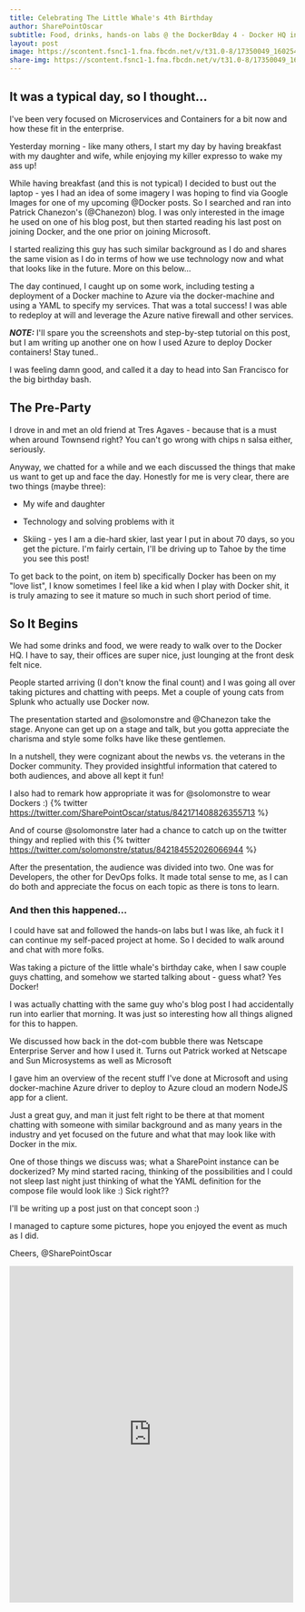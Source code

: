 ```yaml
---
title: Celebrating The Little Whale's 4th Birthday
author: SharePointOscar
subtitle: Food, drinks, hands-on labs @ the DockerBday 4 - Docker HQ in SF
layout: post
image: https://scontent.fsnc1-1.fna.fbcdn.net/v/t31.0-8/17350049_1602549316426495_5845814699322546187_o.jpg?oh=2617469c02e55a4e53e294d601733f65&oe=596CBF4C
share-img: https://scontent.fsnc1-1.fna.fbcdn.net/v/t31.0-8/17350049_1602549316426495_5845814699322546187_o.jpg?oh=2617469c02e55a4e53e294d601733f65&oe=596CBF4C
---
```


## It was a typical day, so I thought...

I've been very focused on Microservices and Containers for a bit now and how these fit in the enterprise.

Yesterday morning - like many others, I start my day by having breakfast with my daughter and wife, while enjoying my killer expresso to wake my ass up!

While having breakfast (and this is not typical) I decided to bust out the laptop - yes I had an idea of some imagery I was hoping to find via Google Images for one of my upcoming @Docker posts.  So I searched and ran into Patrick Chanezon's (@Chanezon) blog.  I was only interested in the image he used on one of his blog post, but then started reading his last post on joining Docker, and the one prior on joining Microsoft.

I started realizing this guy has such similar background as I do and shares the same vision as I do in terms of how we use technology now and what that looks like in the future.  More on this below...

The day continued, I caught up on some work, including testing a deployment of a Docker machine to Azure via the docker-machine and using a YAML to specify my services.  That was a total success!  I was able to redeploy at will and leverage the Azure native firewall and other services.

***NOTE:*** I'll spare you the screenshots and step-by-step tutorial on this post, but I am writing up another one on how I used Azure to deploy Docker containers! Stay tuned..

I was feeling damn good, and called it a day to head into San Francisco for the big birthday bash.


## The Pre-Party
I drove in and met an old friend at Tres Agaves - because that is a must when around Townsend right?  You can't go wrong with chips n salsa either, seriously.

Anyway, we chatted for a while and we each discussed the things that make us want to get up and face the day.  Honestly for me is very clear, there are two things (maybe three):

* My wife and daughter
* Technology and solving problems with it

* Skiing - yes I am a die-hard skier, last year I put in about 70 days, so you get the picture. I'm fairly certain, I'll be driving up to Tahoe by the time you see this post!

To get back to the point, on item b) specifically Docker has been on my "love list", I know sometimes I feel like a kid when I play with Docker shit, it is truly amazing to see it mature so much in such short period of time.


## So It Begins
We had some drinks and food, we were ready to walk over to the Docker HQ.  I have to say, their offices are super nice, just lounging at the front desk felt nice.

People started arriving (I don't know the final count) and I was going all over taking pictures and chatting with peeps.  Met a couple of young cats from Splunk who actually use Docker now.

The presentation started and @solomonstre and @Chanezon take the stage.  Anyone can get up on a stage and talk, but you gotta appreciate the charisma and style some folks have like these gentlemen.

In a nutshell, they were cognizant about the newbs vs. the veterans in the Docker community.  They provided insightful information that catered to both audiences, and above all kept it fun!

I also had to remark how appropriate it was for @solomonstre to wear Dockers :)
{% twitter https://twitter.com/SharePointOscar/status/842171408826355713 %}

And of course @solomonstre later had a chance to catch up on the twitter thingy and replied with this
{% twitter https://twitter.com/solomonstre/status/842184552026066944 %}

After the presentation, the audience was divided into two.  One was for Developers, the other for DevOps folks.  It made total sense to me, as I can do both and appreciate the focus on each topic as there is tons to learn.

### And then this happened...
I could have sat and followed the hands-on labs but I was like, ah fuck it I can continue my self-paced project at home.  So I decided to walk around and chat with more folks.

Was taking a picture of the little whale's birthday cake, when I saw couple guys chatting, and somehow we started talking about - guess what? Yes Docker!

I was actually chatting with the same guy who's blog post I had accidentally run into earlier that morning.  It was just so interesting how all things aligned for this to happen.

We discussed how back in the dot-com bubble there was Netscape Enterprise Server and how I used it.  Turns out Patrick worked at Netscape and Sun Microsystems as well as Microsoft

I gave him an overview of the recent stuff I've done at Microsoft and using docker-machine Azure driver to deploy to Azure cloud an modern NodeJS app for a client.

Just a great guy, and man it just felt right to be there at that moment chatting with someone with similar background and as many years in the industry and yet focused on the future and what that may look like with Docker in the mix.

One of those things we discuss was; what a SharePoint instance can be dockerized?  My mind started racing, thinking of the possibilities and I could not sleep last night just thinking of what the YAML definition for the compose file would look like :) Sick right??

I'll be writing up a post just on that concept soon :)

I managed to capture some pictures, hope you enjoyed the event as much as I did.

Cheers,
@SharePointOscar

<iframe src="https://www.facebook.com/plugins/post.php?href=https%3A%2F%2Fwww.facebook.com%2Fmedia%2Fset%2F%3Fset%3Da.1602544159760344.1073741826.100000143251803%26type%3D3&width=500&show_text=true&appId=240253669379617&height=592" width="500" height="592" style="border:none;overflow:hidden" scrolling="no" frameborder="0" allowTransparency="true"></iframe>
